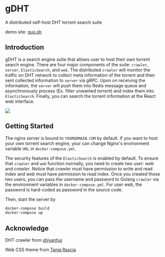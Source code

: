 # gDHT
A distributed self-host DHT torrent search suite

demo site: [guo.sh](https://www.guo.sh)

## Introduction
gDHT is a search engine suite that allows user to host their own torrent search engine. There are   four major components of the suite: `crawler`, `server`, `ElasticSearch`, and `web`. The distributed `crawler` will monitor the traffic on DHT network to collect meta information of the torrent and then sent collected information to `server` via gRPC. Upon on receiving the information, the `server` will push them into Redis message queue and asynchronously process (Ex. filter unwanted torrent) and index them into `ElasticSearch`. Finally, you can search the torrent information at the React web interface.

![](https://github.com/Olament/gDHT/blob/master/doc/architecture.jpg)

## Getting Started

The nginx server is bound to `YOURDOMAIN.COM` by default. If you want to host your own torrent search engine, your can change Nginx's environment variable `URL` in `docker-compose.yml`.

The security features of the `ElasticSearch` is enabled by default. To ensure that `crawler` and `web` function normally, you need to create two user: *web* and *crawler*. Notice that *crawler* must have permission to write and read index and *web* must have permission to read index. Once you created those two users, you can pass the username and password to Golang `crawler` via the environment variables in `docker-compose.yml`. For user *web*, the password is hard-coded as *password* in the source code.

Then, start the server by

``` bash
docker-compose build
docker-compose up
```

## Acknowledge

DHT crawler from [shiyanhui](https://github.com/shiyanhui/dht)

Web CSS theme from [Tania Rascia](https://github.com/taniarascia/taniarascia.com/)

